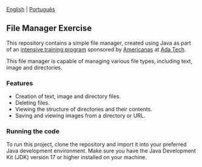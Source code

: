 [English](README.md) | [Português](README.pt-br.md)

## File Manager Exercise

This repository contains a simple file manager, created using Java as part of an
[intensive training program](https://polotech.americanas.io/) sponsored by
[Americanas](https://en.wikipedia.org/wiki/Lojas_Americanas) at [Ada Tech](https://ada.tech/sou-aluno).

This file manager is capable of managing various file types, including text, image and directories.

### Features
- Creation of text, image and directory files.
- Deleting files.
- Viewing the structure of directories and their contents.
- Saving and viewing images from a directory or URL.

### Running the code
To run this project, clone the repository and import it into your preferred Java development environment.
Make sure you have the Java Development Kit (JDK) version 17 or higher installed on your machine.
